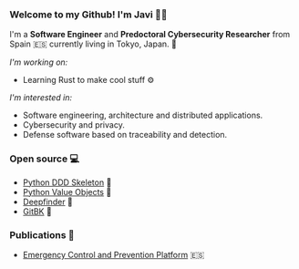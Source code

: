 ### Welcome to my Github! I'm Javi 👋🏻

I'm a **Software Engineer** and **Predoctoral Cybersecurity Researcher** from Spain 🇪🇸 currently living in Tokyo, Japan. 🗼

_I'm working on:_

* Learning Rust to make cool stuff ⚙️

_I'm interested in:_

* Software engineering, architecture and distributed applications.
* Cybersecurity and privacy.
* Defense software based on traceability and detection.

### Open source 💻

- [Python DDD Skeleton](https://github.com/jparadadev/python-ddd-skeleton) 🐍
- [Python Value Objects](https://github.com/jparadadev/python-value-objects) 🐍
- [Deepfinder](https://github.com/jparadadev/deepfinder) 🐍
- [GitBK](https://github.com/jparadadev/gitbk) 💽

### Publications 📑

- [Emergency Control and Prevention Platform](https://riuma.uma.es/xmlui/handle/10630/20414) 🇪🇸

